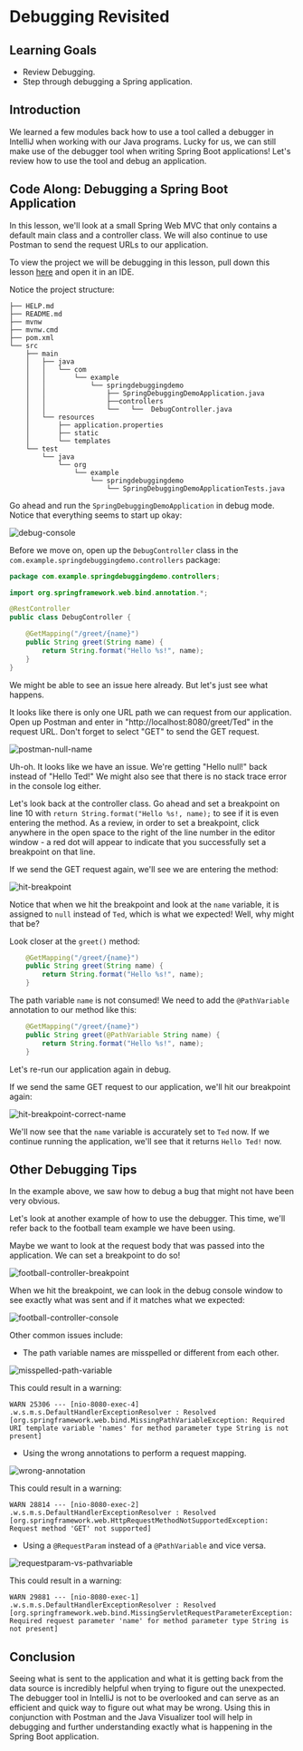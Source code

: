 # Debugging Revisited

## Learning Goals

- Review Debugging.
- Step through debugging a Spring application.

## Introduction

We learned a few modules back how to use a tool called a debugger in IntelliJ when
working with our Java programs. Lucky for us, we can still make use of the
debugger tool when writing Spring Boot applications! Let's review how to use the
tool and debug an application.

## Code Along: Debugging a Spring Boot Application

In this lesson, we'll look at a small Spring Web MVC that only contains a
default main class and a controller class. We will also continue to use Postman
to send the request URLs to our application.

To view the project we will be debugging in this lesson, pull down this lesson
[here](https://github.com/learn-co-curriculum/spring-mod-1-debugging) and open
it in an IDE.

Notice the project structure:

```text
├── HELP.md
├── README.md
├── mvnw
├── mvnw.cmd
├── pom.xml
└── src
    ├── main
    │   ├── java
    │   │   └── com
    │   │       └── example
    │   │           └── springdebuggingdemo
    │   │               ├── SpringDebuggingDemoApplication.java
    │   │               ├──controllers
    │   │               └──   └──  DebugController.java
    │   └── resources
    │       ├── application.properties
    │       ├── static
    │       └── templates
    └── test
        └── java
            └── org
                └── example
                    └── springdebuggingdemo
                        └── SpringDebuggingDemoApplicationTests.java
```

Go ahead and run the `SpringDebuggingDemoApplication` in debug mode. Notice that
everything seems to start up okay:

![debug-console](https://curriculum-content.s3.amazonaws.com/spring-mod-1/debugging/debug-spring-console.png)

Before we move on, open up the `DebugController` class in the
`com.example.springdebuggingdemo.controllers` package:

```java
package com.example.springdebuggingdemo.controllers;

import org.springframework.web.bind.annotation.*;

@RestController
public class DebugController {

    @GetMapping("/greet/{name}")
    public String greet(String name) {
        return String.format("Hello %s!", name);
    }
}
```

We might be able to see an issue here already. But let's just see what happens.

It looks like there is only one URL path we can request from our application.
Open up Postman and enter in "http://localhost:8080/greet/Ted" in the request
URL. Don't forget to select "GET" to send the GET request.

![postman-null-name](https://curriculum-content.s3.amazonaws.com/spring-mod-1/debugging/postman-name-null.png)

Uh-oh. It looks like we have an issue. We're getting "Hello null!" back instead
of "Hello Ted!" We might also see that there is no stack trace error in the
console log either.

Let's look back at the controller class. Go ahead and set a breakpoint on line
10 with `return String.format("Hello %s!, name);` to see if it is even entering
the method. As a review, in order to set a breakpoint, click anywhere in the open
space to the right of the line number in the editor window - a red dot will
appear to indicate that you successfully set a breakpoint on that line.

If we send the GET request again, we'll see we are entering the method:

![hit-breakpoint](https://curriculum-content.s3.amazonaws.com/spring-mod-1/debugging/debug-hit-breakpoint.png)

Notice that when we hit the breakpoint and look at the `name` variable, it is
assigned to `null` instead of `Ted`, which is what we expected! Well, why might
that be?

Look closer at the `greet()` method:

```java
    @GetMapping("/greet/{name}")
    public String greet(String name) {
        return String.format("Hello %s!", name);
    }
```

The path variable `name` is not consumed! We need to add the `@PathVariable`
annotation to our method like this:

```java
    @GetMapping("/greet/{name}")
    public String greet(@PathVariable String name) {
        return String.format("Hello %s!", name);
    }
```

Let's re-run our application again in debug.

If we send the same GET request to our application, we'll hit our breakpoint
again:

![hit-breakpoint-correct-name](https://curriculum-content.s3.amazonaws.com/spring-mod-1/debugging/debug-name-ted.png)

We'll now see that the `name` variable is accurately set to `Ted` now. If we
continue running the application, we'll see that it returns `Hello Ted!` now.

## Other Debugging Tips

In the example above, we saw how to debug a bug that might not have been very
obvious.

Let's look at another example of how to use the debugger. This time, we'll refer
back to the football team example we have been using.

Maybe we want to look at the request body that was passed into the application.
We can set a breakpoint to do so!

![football-controller-breakpoint](https://curriculum-content.s3.amazonaws.com/spring-mod-1/debugging/debug-football-breakpoint.png)

When we hit the breakpoint, we can look in the debug console window to see
exactly what was sent and if it matches what we expected:

![football-controller-console](https://curriculum-content.s3.amazonaws.com/spring-mod-1/debugging/debug-football-console.png)

Other common issues include:

- The path variable names are misspelled or different from each other.

![misspelled-path-variable](https://curriculum-content.s3.amazonaws.com/spring-mod-1/debugging/debug-misspelled-path-variable.png)

This could result in a warning:

```text
WARN 25306 --- [nio-8080-exec-4] .w.s.m.s.DefaultHandlerExceptionResolver : Resolved [org.springframework.web.bind.MissingPathVariableException: Required URI template variable 'names' for method parameter type String is not present]
```

- Using the wrong annotations to perform a request mapping.

![wrong-annotation](https://curriculum-content.s3.amazonaws.com/spring-mod-1/debugging/debug-wrong-annotation.png)

This could result in a warning:

```text
WARN 28814 --- [nio-8080-exec-2] .w.s.m.s.DefaultHandlerExceptionResolver : Resolved [org.springframework.web.HttpRequestMethodNotSupportedException: Request method 'GET' not supported]
```

- Using a `@RequestParam` instead of a `@PathVariable` and vice versa.

![requestparam-vs-pathvariable](https://curriculum-content.s3.amazonaws.com/spring-mod-1/debugging/debug-requestparam-instead-pathvariable.png)

This could result in a warning:

```text
WARN 29881 --- [nio-8080-exec-1] .w.s.m.s.DefaultHandlerExceptionResolver : Resolved [org.springframework.web.bind.MissingServletRequestParameterException: Required request parameter 'name' for method parameter type String is not present]
```

## Conclusion

Seeing what is sent to the application and what it is getting back from the
data source is incredibly helpful when trying to figure out the unexpected. The
debugger tool in IntelliJ is not to be overlooked and can serve as an
efficient and quick way to figure out what may be wrong. Using this in
conjunction with Postman and the Java Visualizer tool will help in debugging
and further understanding exactly what is happening in the Spring Boot
application.
